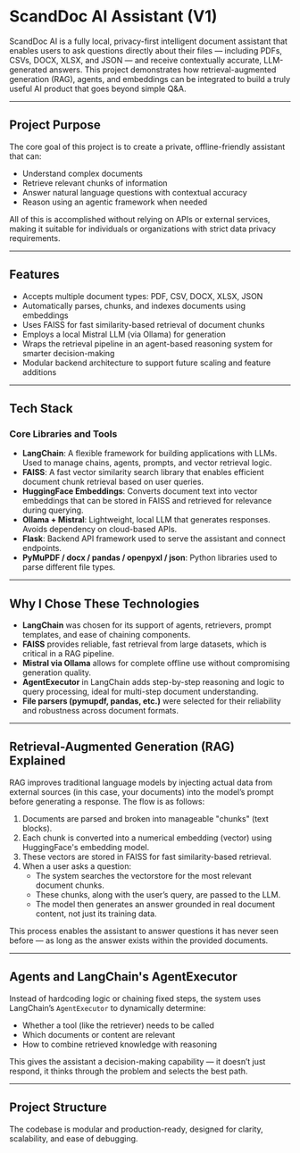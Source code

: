 # ScandDoc AI Assistant (V1)

ScandDoc AI is a fully local, privacy-first intelligent document assistant that enables users to ask questions directly about their files — including PDFs, CSVs, DOCX, XLSX, and JSON — and receive contextually accurate, LLM-generated answers. This project demonstrates how retrieval-augmented generation (RAG), agents, and embeddings can be integrated to build a truly useful AI product that goes beyond simple Q&A.

---

## Project Purpose

The core goal of this project is to create a private, offline-friendly assistant that can:
- Understand complex documents
- Retrieve relevant chunks of information
- Answer natural language questions with contextual accuracy
- Reason using an agentic framework when needed

All of this is accomplished without relying on APIs or external services, making it suitable for individuals or organizations with strict data privacy requirements.

---

## Features

- Accepts multiple document types: PDF, CSV, DOCX, XLSX, JSON
- Automatically parses, chunks, and indexes documents using embeddings
- Uses FAISS for fast similarity-based retrieval of document chunks
- Employs a local Mistral LLM (via Ollama) for generation
- Wraps the retrieval pipeline in an agent-based reasoning system for smarter decision-making
- Modular backend architecture to support future scaling and feature additions

---

## Tech Stack

### Core Libraries and Tools

- **LangChain**: A flexible framework for building applications with LLMs. Used to manage chains, agents, prompts, and vector retrieval logic.
- **FAISS**: A fast vector similarity search library that enables efficient document chunk retrieval based on user queries.
- **HuggingFace Embeddings**: Converts document text into vector embeddings that can be stored in FAISS and retrieved for relevance during querying.
- **Ollama + Mistral**: Lightweight, local LLM that generates responses. Avoids dependency on cloud-based APIs.
- **Flask**: Backend API framework used to serve the assistant and connect endpoints.
- **PyMuPDF / docx / pandas / openpyxl / json**: Python libraries used to parse different file types.

---

## Why I Chose These Technologies

- **LangChain** was chosen for its support of agents, retrievers, prompt templates, and ease of chaining components.
- **FAISS** provides reliable, fast retrieval from large datasets, which is critical in a RAG pipeline.
- **Mistral via Ollama** allows for complete offline use without compromising generation quality.
- **AgentExecutor** in LangChain adds step-by-step reasoning and logic to query processing, ideal for multi-step document understanding.
- **File parsers (pymupdf, pandas, etc.)** were selected for their reliability and robustness across document formats.

---

## Retrieval-Augmented Generation (RAG) Explained

RAG improves traditional language models by injecting actual data from external sources (in this case, your documents) into the model’s prompt before generating a response. The flow is as follows:

1. Documents are parsed and broken into manageable "chunks" (text blocks).
2. Each chunk is converted into a numerical embedding (vector) using HuggingFace's embedding model.
3. These vectors are stored in FAISS for fast similarity-based retrieval.
4. When a user asks a question:
    - The system searches the vectorstore for the most relevant document chunks.
    - These chunks, along with the user’s query, are passed to the LLM.
    - The model then generates an answer grounded in real document content, not just its training data.

This process enables the assistant to answer questions it has never seen before — as long as the answer exists within the provided documents.

---

## Agents and LangChain's AgentExecutor

Instead of hardcoding logic or chaining fixed steps, the system uses LangChain’s `AgentExecutor` to dynamically determine:
- Whether a tool (like the retriever) needs to be called
- Which documents or content are relevant
- How to combine retrieved knowledge with reasoning

This gives the assistant a decision-making capability — it doesn’t just respond, it thinks through the problem and selects the best path.

---

## Project Structure

The codebase is modular and production-ready, designed for clarity, scalability, and ease of debugging.

